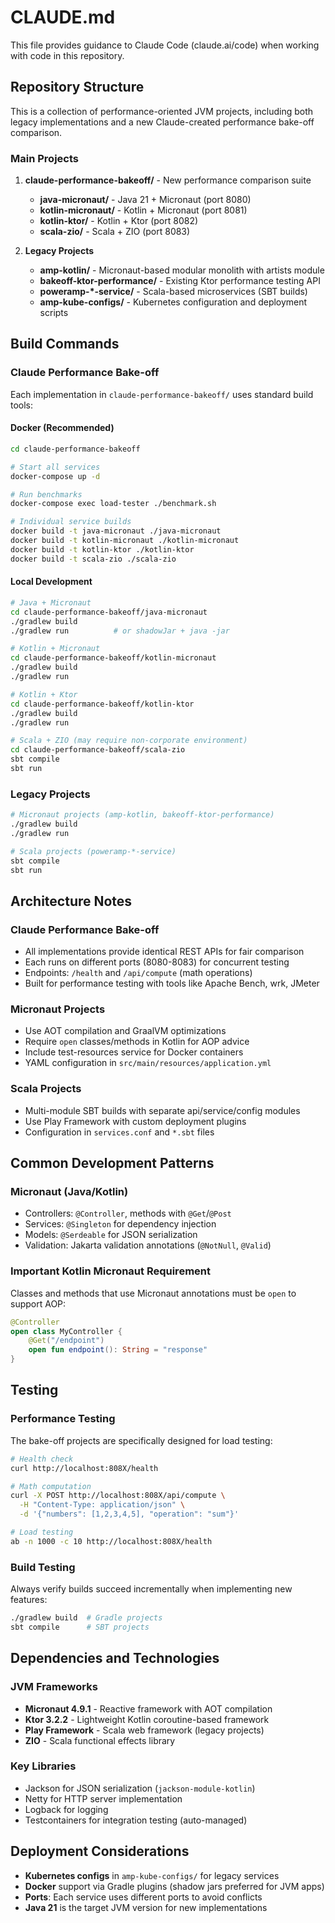 # CLAUDE.md

This file provides guidance to Claude Code (claude.ai/code) when working with code in this repository.

## Repository Structure

This is a collection of performance-oriented JVM projects, including both legacy implementations and a new Claude-created performance bake-off comparison.

### Main Projects

1. **claude-performance-bakeoff/** - New performance comparison suite
   - **java-micronaut/** - Java 21 + Micronaut (port 8080)
   - **kotlin-micronaut/** - Kotlin + Micronaut (port 8081) 
   - **kotlin-ktor/** - Kotlin + Ktor (port 8082)
   - **scala-zio/** - Scala + ZIO (port 8083)

2. **Legacy Projects**
   - **amp-kotlin/** - Micronaut-based modular monolith with artists module
   - **bakeoff-ktor-performance/** - Existing Ktor performance testing API
   - **poweramp-*-service/** - Scala-based microservices (SBT builds)
   - **amp-kube-configs/** - Kubernetes configuration and deployment scripts

## Build Commands

### Claude Performance Bake-off
Each implementation in `claude-performance-bakeoff/` uses standard build tools:

#### Docker (Recommended)
```bash
cd claude-performance-bakeoff

# Start all services
docker-compose up -d

# Run benchmarks  
docker-compose exec load-tester ./benchmark.sh

# Individual service builds
docker build -t java-micronaut ./java-micronaut
docker build -t kotlin-micronaut ./kotlin-micronaut
docker build -t kotlin-ktor ./kotlin-ktor
docker build -t scala-zio ./scala-zio
```

#### Local Development
```bash
# Java + Micronaut
cd claude-performance-bakeoff/java-micronaut
./gradlew build
./gradlew run          # or shadowJar + java -jar

# Kotlin + Micronaut  
cd claude-performance-bakeoff/kotlin-micronaut
./gradlew build
./gradlew run

# Kotlin + Ktor
cd claude-performance-bakeoff/kotlin-ktor
./gradlew build
./gradlew run

# Scala + ZIO (may require non-corporate environment)
cd claude-performance-bakeoff/scala-zio
sbt compile
sbt run
```

### Legacy Projects

```bash
# Micronaut projects (amp-kotlin, bakeoff-ktor-performance)
./gradlew build
./gradlew run

# Scala projects (poweramp-*-service)
sbt compile
sbt run
```

## Architecture Notes

### Claude Performance Bake-off
- All implementations provide identical REST APIs for fair comparison
- Each runs on different ports (8080-8083) for concurrent testing
- Endpoints: `/health` and `/api/compute` (math operations)
- Built for performance testing with tools like Apache Bench, wrk, JMeter

### Micronaut Projects
- Use AOT compilation and GraalVM optimizations
- Require `open` classes/methods in Kotlin for AOP advice
- Include test-resources service for Docker containers
- YAML configuration in `src/main/resources/application.yml`

### Scala Projects
- Multi-module SBT builds with separate api/service/config modules
- Use Play Framework with custom deployment plugins
- Configuration in `services.conf` and `*.sbt` files

## Common Development Patterns

### Micronaut (Java/Kotlin)
- Controllers: `@Controller`, methods with `@Get`/`@Post`
- Services: `@Singleton` for dependency injection  
- Models: `@Serdeable` for JSON serialization
- Validation: Jakarta validation annotations (`@NotNull`, `@Valid`)

### Important Kotlin Micronaut Requirement
Classes and methods that use Micronaut annotations must be `open` to support AOP:
```kotlin
@Controller
open class MyController {
    @Get("/endpoint")
    open fun endpoint(): String = "response"
}
```

## Testing

### Performance Testing
The bake-off projects are specifically designed for load testing:

```bash
# Health check
curl http://localhost:808X/health

# Math computation
curl -X POST http://localhost:808X/api/compute \
  -H "Content-Type: application/json" \
  -d '{"numbers": [1,2,3,4,5], "operation": "sum"}'

# Load testing
ab -n 1000 -c 10 http://localhost:808X/health
```

### Build Testing
Always verify builds succeed incrementally when implementing new features:
```bash
./gradlew build  # Gradle projects
sbt compile      # SBT projects
```

## Dependencies and Technologies

### JVM Frameworks
- **Micronaut 4.9.1** - Reactive framework with AOT compilation
- **Ktor 3.2.2** - Lightweight Kotlin coroutine-based framework  
- **Play Framework** - Scala web framework (legacy projects)
- **ZIO** - Scala functional effects library

### Key Libraries
- Jackson for JSON serialization (`jackson-module-kotlin`)
- Netty for HTTP server implementation
- Logback for logging
- Testcontainers for integration testing (auto-managed)

## Deployment Considerations

- **Kubernetes configs** in `amp-kube-configs/` for legacy services
- **Docker** support via Gradle plugins (shadow jars preferred for JVM apps)
- **Ports**: Each service uses different ports to avoid conflicts
- **Java 21** is the target JVM version for new implementations